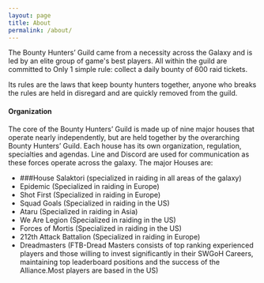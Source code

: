 ```yaml
---
layout: page
title: About
permalink: /about/
---
```

The Bounty Hunters’ Guild came from a necessity across the Galaxy and is led by an elite group of game's best players. All within the guild are committed to Only 1 simple rule: collect a daily bounty of 600 raid tickets. 

Its rules are the laws that keep bounty hunters together, anyone who breaks the rules are held in disregard and are quickly removed from the guild.

#### Organization

The core of the Bounty Hunters’ Guild is made up of nine major houses that operate nearly independently, but are held together by the overarching Bounty Hunters’ Guild. Each house has its own organization, regulation, specialties and agendas. Line and Discord are used for communication as these forces operate across the galaxy. The major Houses are:

* ###House Salaktori (specialized in raiding in all areas of the galaxy)
* Epidemic (Specialized in raiding in Europe)
* Shot First (Specialized in raiding in Europe)
* Squad Goals (Specialized in raiding in the US)
* Ataru (Specialized in raiding in Asia)
* We Are Legion (Specialized in raiding in the US)
* Forces of Mortis (Specialized in raiding in the US)
* 212th Attack Battalion (Specialized in raiding in Europe)
* Dreadmasters (FTB-Dread Masters consists of top ranking experienced players and those willing to invest significantly in their SWGoH Careers, maintaining top leaderboard positions and the success of the Alliance.Most players are based in the US)
